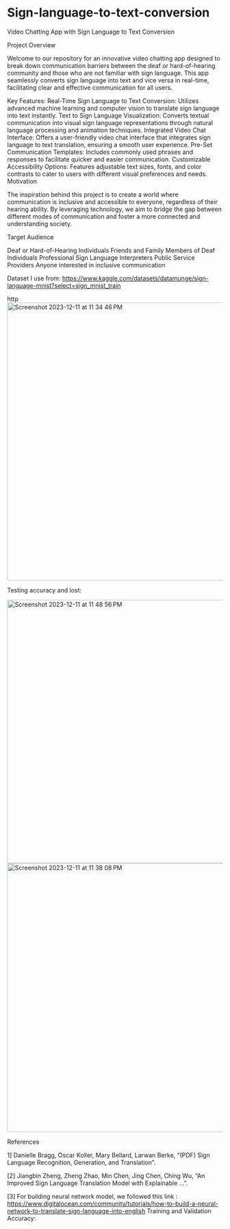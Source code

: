 # Sign-language-to-text-conversion
Video Chatting App with Sign Language to Text Conversion

Project Overview

Welcome to our repository for an innovative video chatting app designed to break down communication barriers between the deaf or hard-of-hearing community and those who are not familiar with sign language. This app seamlessly converts sign language into text and vice versa in real-time, facilitating clear and effective communication for all users.

Key Features: Real-Time Sign Language to Text Conversion: Utilizes advanced machine learning and computer vision to translate sign language into text instantly. Text to Sign Language Visualization: Converts textual communication into visual sign language representations through natural language processing and animation techniques. Integrated Video Chat Interface: Offers a user-friendly video chat interface that integrates sign language to text translation, ensuring a smooth user experience. Pre-Set Communication Templates: Includes commonly used phrases and responses to facilitate quicker and easier communication. Customizable Accessibility Options: Features adjustable text sizes, fonts, and color contrasts to cater to users with different visual preferences and needs. Motivation

The inspiration behind this project is to create a world where communication is inclusive and accessible to everyone, regardless of their hearing ability. By leveraging technology, we aim to bridge the gap between different modes of communication and foster a more connected and understanding society.

Target Audience

Deaf or Hard-of-Hearing Individuals Friends and Family Members of Deaf Individuals Professional Sign Language Interpreters Public Service Providers Anyone interested in inclusive communication

Dataset I use from:  https://www.kaggle.com/datasets/datamunge/sign-language-mnist?select=sign_mnist_train

http<img width="647" alt="Screenshot 2023-12-11 at 11 34 46 PM" src="https://github.com/smit982/Sign-to-Text/assets/31004544/141912e2-a490-4ab0-a2cd-b5c6613d5980">


Testing accuracy and lost:

<img width="613" alt="Screenshot 2023-12-11 at 11 48 56 PM" 
  src="https://github.com/smit982/Sign-to-Text/assets/31004544/62fca2fb-e7fd-421e-8435-6b28fac55d29">
<img width="626" alt="Screenshot 2023-12-11 at 11 38 08 PM" src="https://github.com/smit982/Sign-to-Text/assets/31004544/524a3cc2-eedc-4b35-b73b-a6be10d78bf6">

References

1] Danielle Bragg, Oscar Koller, Mary Bellard, Larwan Berke, “(PDF) Sign Language Recognition, Generation, and Translation”.

[2] Jiangbin Zheng, Zheng Zhao, Min Chen, Jing Chen, Ching Wu, “An Improved Sign Language Translation Model with Explainable ...”.

[3] For building neural network model, we followed this link : https://www.digitalocean.com/community/tutorials/how-to-build-a-neural-network-to-translate-sign-language-into-english
  Training and Validation Accuracy:
